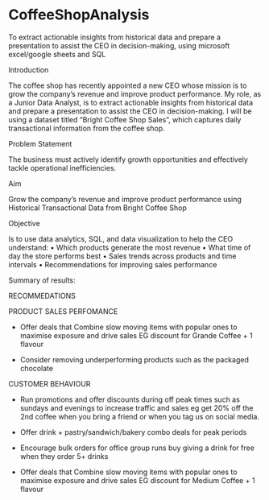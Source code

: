 # CoffeeShopAnalysis
To extract actionable insights from historical data and prepare a presentation to assist the CEO in decision-making, using microsoft excel/google sheets and SQL

Introduction

The coffee shop has recently appointed a new CEO whose mission is to grow the company’s revenue and improve product performance. My role, as a Junior Data Analyst, is to extract actionable insights from historical data and prepare a presentation to assist the CEO in decision-making. I will be using a dataset titled “Bright Coffee Shop Sales”, which captures daily transactional information from the coffee shop.

Problem Statement

The business must actively identify growth opportunities and effectively tackle operational inefficiencies.

Aim

Grow the company’s revenue and improve product performance using Historical Transactional Data from Bright Coffee Shop

Objective

Is to use data analytics, SQL, and data visualization to help the CEO understand:
• Which products generate the most revenue
• What time of day the store performs best
• Sales trends across products and time intervals
• Recommendations for improving sales performance

Summary of results:

RECOMMEDATIONS

PRODUCT SALES PERFOMANCE

- Offer deals that Combine slow moving items with popular ones to maximise exposure and drive sales 
  EG discount for Grande Coffee + 1 flavour 

- Consider removing underperforming products such as the packaged chocolate

CUSTOMER BEHAVIOUR

- Run promotions and offer discounts during off peak times such as sundays and evenings to increase traffic and sales 
  eg get 20% off the 2nd coffee when you bring a friend or when you tag us on social media. 

- Offer drink + pastry/sandwich/bakery combo deals for peak periods

- Encourage bulk orders for office group runs buy giving a drink for free when they order 5+ drinks
  
- Offer deals that Combine slow moving items with popular ones to maximise exposure and drive sales 
  EG discount for Medium Coffee + 1 flavour 

